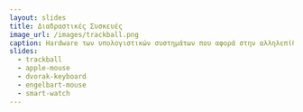 ```yaml
---
layout: slides
title: Διαδραστικές Συσκευές
image_url: /images/trackball.png
caption: Ηardware των υπολογιστικών συστημάτων που αφορά στην αλληλεπίδραση με το χρήστη, δηλαδή στις συσκευές εισόδου-εξόδου.
slides:
  - trackball
  - apple-mouse 
  - dvorak-keyboard
  - engelbart-mouse
  - smart-watch
---
```



